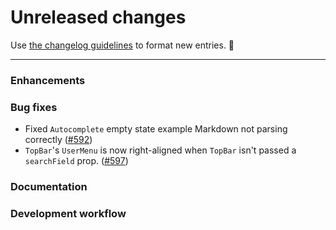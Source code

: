 # Unreleased changes

Use [the changelog guidelines](https://git.io/polaris-changelog-guidelines) to format new entries. 💜

---

### Enhancements

### Bug fixes

- Fixed `Autocomplete` empty state example Markdown not parsing correctly ([#592](https://github.com/Shopify/polaris-react/pull/592))
- `TopBar`'s `UserMenu` is now right-aligned when `TopBar` isn't passed a `searchField` prop. ([#597](https://github.com/Shopify/polaris-react/pull/597))

### Documentation

### Development workflow
